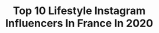 ---
title: Top 10 Lifestyle Instagram Influencers In France In 2020
description: >-
  Find top lifestyle Instagram influencers in France in 2020. Most popular hashtags: #octolyfamily #ootd #fashion #instafashion.
platform: Instagram
profiles:
  - username: "babicatarine"
    fullname: >-
      𝔹𝕒𝕣𝕓𝕒𝕣𝕒 ℂ𝕒𝕥𝕒𝕣𝕚𝕟𝕖
    location: "France"
    followers: 2317
    engagement: 2672
    commentsToLikes: 0.166860
    id: ck8tcq92509ix0j78pcphm99b
    verified: false
    hashtags: "#ootd, #quarentinebelike, #teaparty, #challengeaccepted"
  - username: "kassandra_smnt"
    fullname: >-
      Kassandra Simonnet
    location: "France"
    followers: 2396
    engagement: 2479
    commentsToLikes: 0.152425
    id: ck6u08jdfe83n0j71ffn9otw5
    verified: false
    hashtags: "#france, #italia, #shooting, #octolyfamily"
  - username: "blondie_rio"
    fullname: >-
      𝑆𝐴𝑁𝐷𝑅𝐴 ♡ 𝐼𝑁𝑆𝑇𝐴𝐺𝑅𝐴𝑀𝐸𝑈𝑆𝐸
    location: "France"
    followers: 6320
    engagement: 1878
    commentsToLikes: 0.393256
    id: ck6tlt4d26la10j71148fyril
    verified: false
    hashtags: "#souvenir, #blondie, #french, #octolyfamily"
  - username: "sausau__"
    fullname: >-
      Sausau
    location: "France"
    followers: 13895
    engagement: 1387
    commentsToLikes: 0.152631
    id: ck5zkxelukcal0i14arveg083
    verified: false
    hashtags: "#animalsofinstagram, #inspirationoftheday, #france, #instagrammers"
  - username: "littlejustreview"
    fullname: >-
      JUSTINE | LITTLEJUSTREVIEW
    location: "France"
    followers: 11615
    engagement: 1681
    commentsToLikes: 0.149202
    id: ck5pwuzztoqo20i11lr2ikrt9
    verified: false
    hashtags: "#montpellier, #instafashion, #makeuppaint, #fashioninspiration"
  - username: "alexfashionbreak"
    fullname: >-
      Alex ❤️
    location: "France"
    followers: 7629
    engagement: 1544
    commentsToLikes: 0.199402
    id: ck5cjsdgqvejo0i119a6mls3o
    verified: false
    hashtags: "#girlsgoneloavies"
  - username: "ellesenparlent"
    fullname: >-
      Coralie L.
    location: "France"
    followers: 203094
    engagement: 981
    commentsToLikes: 0.061945
    id: ck0u74czs3p6r0i192wxrrn1s
    verified: false
    hashtags: ""
  - username: "sadaf_beauty"
    fullname: >-
      Sadaf
    location: "France"
    followers: 2528783
    engagement: 1789
    commentsToLikes: 0.155105
    id: ck0u21ukoymhd0i19l8xovyot
    verified: true
    hashtags: "#guerlainlover, #fullfrontalmascara, #colourpopme, #kvdbeauty"
  - username: "xdisneyrella"
    fullname: >-
      Nicole 🏰 Disney Love
    location: "France"
    followers: 10884
    engagement: 1299
    commentsToLikes: 0.081516
    id: ck0ty4asklkfx0i19uidxdfv6
    verified: false
    hashtags: "#disneygirls, #rolex, #minniemouseears, #instadisney"
  - username: "jodielapetitefrenchie"
    fullname: >-
      𝑱𝒐𝒅𝒊𝒆 𝒍𝒂 𝒑𝒆𝒕𝒊𝒕𝒆 𝒇𝒓𝒆𝒏𝒄𝒉𝒊𝒆
    location: "France"
    followers: 430196
    engagement: 950
    commentsToLikes: 0.076507
    id: ck0tt93px1ok80i1985juiutd
    verified: false
    hashtags: "#saysitopassion, #armanibeauty, #isabelmarant, #stradilooks"
---